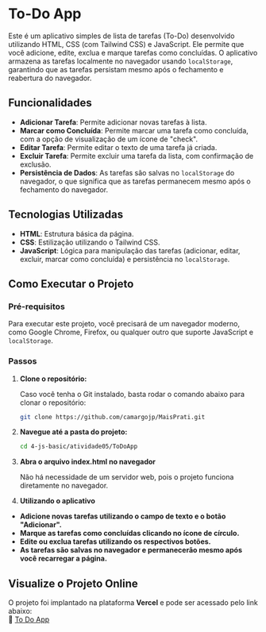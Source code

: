 # To-Do App

Este é um aplicativo simples de lista de tarefas (To-Do) desenvolvido utilizando HTML, CSS (com Tailwind CSS) e JavaScript. Ele permite que você adicione, edite, exclua e marque tarefas como concluídas. O aplicativo armazena as tarefas localmente no navegador usando `localStorage`, garantindo que as tarefas persistam mesmo após o fechamento e reabertura do navegador.

## Funcionalidades

- **Adicionar Tarefa**: Permite adicionar novas tarefas à lista.
- **Marcar como Concluída**: Permite marcar uma tarefa como concluída, com a opção de visualização de um ícone de "check".
- **Editar Tarefa**: Permite editar o texto de uma tarefa já criada.
- **Excluir Tarefa**: Permite excluir uma tarefa da lista, com confirmação de exclusão.
- **Persistência de Dados**: As tarefas são salvas no `localStorage` do navegador, o que significa que as tarefas permanecem mesmo após o fechamento do navegador.

## Tecnologias Utilizadas

- **HTML**: Estrutura básica da página.
- **CSS**: Estilização utilizando o Tailwind CSS.
- **JavaScript**: Lógica para manipulação das tarefas (adicionar, editar, excluir, marcar como concluída) e persistência no `localStorage`.

## Como Executar o Projeto

### Pré-requisitos

Para executar este projeto, você precisará de um navegador moderno, como Google Chrome, Firefox, ou qualquer outro que suporte JavaScript e `localStorage`.

### Passos

1. **Clone o repositório:**

   Caso você tenha o Git instalado, basta rodar o comando abaixo para clonar o repositório:

   ```bash
   git clone https://github.com/camargojp/MaisPrati.git
2. **Navegue até a pasta do projeto:**

    ```bash
    cd 4-js-basic/atividade05/ToDoApp
3. **Abra o arquivo index.html no navegador**

    Não há necessidade de um servidor web, pois o projeto funciona diretamente no navegador.

4. **Utilizando o aplicativo**

- **Adicione novas tarefas utilizando o campo de texto e o botão "Adicionar".**
- **Marque as tarefas como concluídas clicando no ícone de círculo.**
- **Edite ou exclua tarefas utilizando os respectivos botões.**
- **As tarefas são salvas no navegador e permanecerão mesmo após você recarregar a página.**

## Visualize o Projeto Online

O projeto foi implantado na plataforma **Vercel** e pode ser acessado pelo link abaixo:  
🔗 [To Do App](https://atv05-todoapp.vercel.app/)
